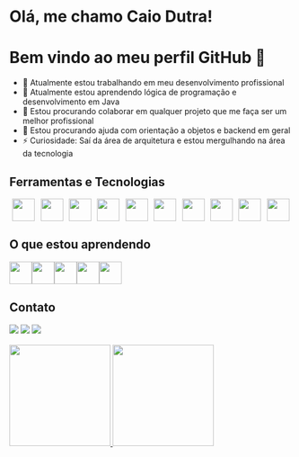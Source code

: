 

# Olá, me chamo Caio Dutra! 
# Bem vindo ao meu perfil GitHub 👋

- 🔭 Atualmente estou trabalhando em meu desenvolvimento profissional
- 🌱 Atualmente estou aprendendo lógica de programação e desenvolvimento em Java
- 👯 Estou procurando colaborar em qualquer projeto que me faça ser um melhor profissional
- 🤔 Estou procurando ajuda com orientação a objetos e backend em geral
- ⚡ Curiosidade: Saí da área de arquitetura e estou mergulhando na área da tecnologia

## Ferramentas e Tecnologias

   <div style="display: flex; justify-content: space-around;">
   <img src="https://cdn.jsdelivr.net/gh/devicons/devicon@latest/icons/bootstrap/bootstrap-original.svg" width="40" height="40"/>  
   <img src="https://cdn.jsdelivr.net/gh/devicons/devicon@latest/icons/canva/canva-original.svg" width="40" height="40"/> 
   <img src="https://cdn.jsdelivr.net/gh/devicons/devicon@latest/icons/firebase/firebase-original.svg" width="40" height="40"/>                     
   <img src="https://cdn.jsdelivr.net/gh/devicons/devicon@latest/icons/composer/composer-original.svg" width="40" height="40"/>            
   <img src="https://cdn.jsdelivr.net/gh/devicons/devicon@latest/icons/html5/html5-original.svg" width="40" height="40"/>            
   <img src="https://cdn.jsdelivr.net/gh/devicons/devicon@latest/icons/css3/css3-original.svg" width="40" height="40"/>   
   <img src="https://cdn.jsdelivr.net/gh/devicons/devicon@latest/icons/php/php-original.svg" width="40" height="40"/>                                     
   <img src="https://cdn.jsdelivr.net/gh/devicons/devicon@latest/icons/git/git-original.svg" width="40" height="40"/>
   <img src="https://cdn.jsdelivr.net/gh/devicons/devicon@latest/icons/github/github-original.svg" width="40" height="40"/>   
   <img src="https://cdn.jsdelivr.net/gh/devicons/devicon@latest/icons/vercel/vercel-original.svg" width="40" height="40"/>
   </div>

## O que estou aprendendo
   <div style="display: flex;">
   <img src="https://cdn.jsdelivr.net/gh/devicons/devicon@latest/icons/javascript/javascript-original.svg" width="40" height="40"/>
   <img src="https://cdn.jsdelivr.net/gh/devicons/devicon@latest/icons/java/java-original.svg" width="40" height="40"/>
   <img src="https://cdn.jsdelivr.net/gh/devicons/devicon@latest/icons/tailwindcss/tailwindcss-original.svg" width="40" height="40"/>       
   <img src="https://cdn.jsdelivr.net/gh/devicons/devicon@latest/icons/insomnia/insomnia-original.svg" width="40" height="40"/>            
   <img src="https://cdn.jsdelivr.net/gh/devicons/devicon@latest/icons/postgresql/postgresql-original.svg" width="40" height="40"/>     
   </div>
   

## Contato
  <div>
  <a href="https://instagram.com/caio.rd.silva" target="_blank"><img loading="lazy" src="https://img.shields.io/badge/-Instagram-%23E4405F?style=for-the-badge&logo=instagram&logoColor=white" target="_blank"></a>
  <a href = "mailto:caiords67@gmail.com"><img loading="lazy" src="https://img.shields.io/badge/Gmail-D14836?style=for-the-badge&logo=gmail&logoColor=white" target="_blank"></a>
  <a href="https://www.linkedin.com/in/caio-roberto-187983256" target="_blank"><img loading="lazy" src="https://img.shields.io/badge/-LinkedIn-%230077B5?style=for-the-badge&logo=linkedin&logoColor=white" target="_blank"></a>   

  </div>
  <br>

  <div>
<a href="https://github.com/CaioRD">
<img loading="lazy" height="180em" src="https://github-readme-stats.vercel.app/api/top-langs/?username=CaioRD&layout=compact&langs_count=7&theme=dracula"/>
<img loading="lazy" height="180em" src="https://github-readme-stats.vercel.app/api?username=CaioRD&show_icons=true&theme=dracula&include_all_commits=true&count_private=true"/>
</div>

<!--![Snake animation](https://github.com/CaioRD/blob/output/github-contribution-grid-snake.svg)-->

          
          
          
  <!--
**CaioRD/CaioRD** is a ✨ _special_ ✨ repository because its `README.md` (this file) appears on your GitHub profile.

Here are some ideas to get you started:

- 🔭 I’m currently working on ...
- 🌱 I’m currently learning ...
- 👯 I’m looking to collaborate on ...
- 🤔 I’m looking for help with ...
- 💬 Ask me about ...
- 📫 How to reach me: ...
- 😄 Pronouns: ...
- ⚡ Fun fact: ...
-->
